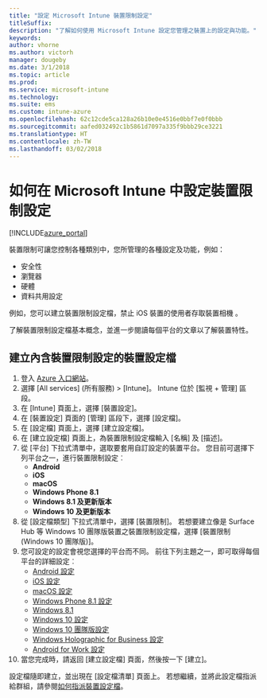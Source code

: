 ```yaml
---
title: "設定 Microsoft Intune 裝置限制設定"
titleSuffix: 
description: "了解如何使用 Microsoft Intune 設定您管理之裝置上的設定與功能。"
keywords: 
author: vhorne
ms.author: victorh
manager: dougeby
ms.date: 3/1/2018
ms.topic: article
ms.prod: 
ms.service: microsoft-intune
ms.technology: 
ms.suite: ems
ms.custom: intune-azure
ms.openlocfilehash: 62c12cde5ca128a26b10e0e4516e0bbf7e0f0bbb
ms.sourcegitcommit: aafed032492c1b5861d7097a335f9bbb29ce3221
ms.translationtype: HT
ms.contentlocale: zh-TW
ms.lasthandoff: 03/02/2018
---
```

# <a name="how-to-configure-device-restriction-settings-in-microsoft-intune"></a>如何在 Microsoft Intune 中設定裝置限制設定

[!INCLUDE[azure_portal](./includes/azure_portal.md)]

裝置限制可讓您控制各種類別中，您所管理的各種設定及功能，例如：
- 安全性
- 瀏覽器
- 硬體
- 資料共用設定

例如，您可以建立裝置限制設定檔，禁止 iOS 裝置的使用者存取裝置相機 。

了解裝置限制設定檔基本概念，並進一步閱讀每個平台的文章以了解裝置特性。

## <a name="create-a-device-profile-containing-device-restriction-settings"></a>建立內含裝置限制設定的裝置設定檔

1. 登入 [Azure 入口網站](https://portal.azure.com)。
2. 選擇 [All services] (所有服務) > [Intune]。 Intune 位於 [監視 + 管理] 區段。
3. 在 [Intune] 頁面上，選擇 [裝置設定]。
2. 在 [裝置設定] 頁面的 [管理] 區段下，選擇 [設定檔]。
3. 在 [設定檔] 頁面上，選擇 [建立設定檔]。
4. 在 [建立設定檔] 頁面上，為裝置限制設定檔輸入 [名稱] 及 [描述]。
5. 從 [平台] 下拉式清單中，選取要套用自訂設定的裝置平台。 您目前可選擇下列平台之一，進行裝置限制設定︰
    - **Android**
    - **iOS**
    - **macOS**
    - **Windows Phone 8.1**
    - **Windows 8.1 及更新版本**
    - **Windows 10 及更新版本**
6. 從 [設定檔類型] 下拉式清單中，選擇 [裝置限制]。 若想要建立像是 Surface Hub 等 Windows 10 團隊版裝置之裝置限制設定檔，選擇 [裝置限制 (Windows 10 團隊版)]。
7. 您可設定的設定會視您選擇的平台而不同。 前往下列主題之一，即可取得每個平台的詳細設定︰
    - [Android 設定](device-restrictions-android.md)
    - [iOS 設定](device-restrictions-ios.md)
    - [macOS 設定](device-restrictions-macos.md)
    - [Windows Phone 8.1 設定](device-restrictions-windows-phone-8-1.md)
    - [Windows 8.1](device-restrictions-windows-8-1.md)
    - [Windows 10 設定](device-restrictions-windows-10.md)
    - [Windows 10 團隊版設定](device-restrictions-windows-10-teams.md)
    - [Windows Holographic for Business 設定](device-restrictions-windows-holographic.md)
    - [Android for Work 設定](device-restrictions-android-for-work.md)
8. 當您完成時，請返回 [建立設定檔] 頁面，然後按一下 [建立]。

設定檔隨即建立，並出現在 [設定檔清單] 頁面上。
若想繼續，並將此設定檔指派給群組，請參閱[如何指派裝置設定檔](device-profile-assign.md)。

<!--  Removing image as part of design review; retaining source until we known the disposition.

## Example of device restriction settings

In this high-level example, you'll create a device restriction policy that blocks the use of the built-in camera app on Android devices.

![How to disable the camera on Android devices](./media/disable-android-camera.png)

-->